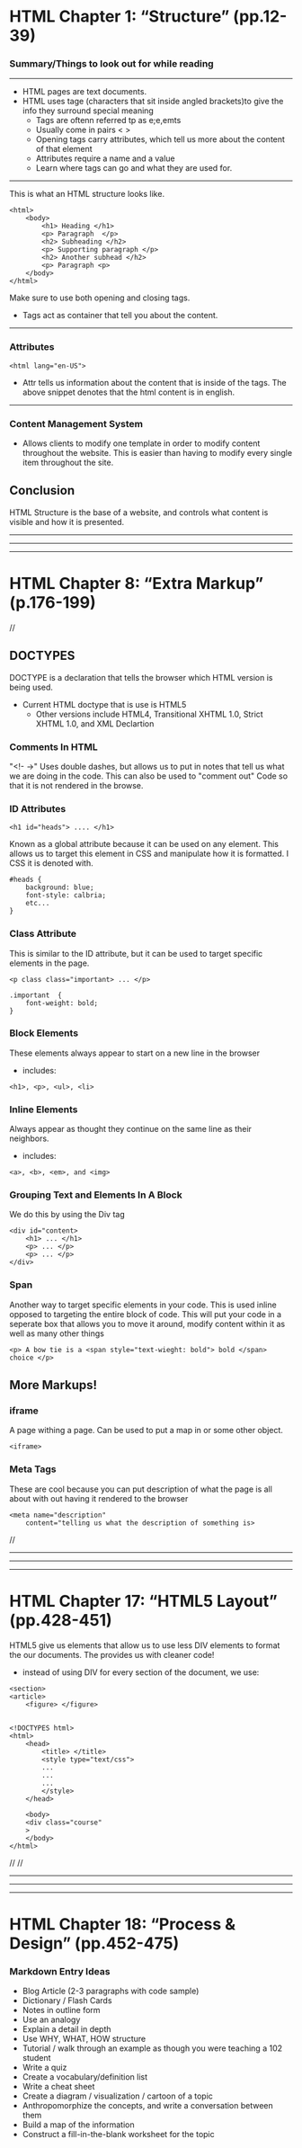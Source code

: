 # HTML Chapter 1: “Structure” (pp.12-39)
### Summary/Things to look out for while reading 

***************
* HTML pages are text documents.
* HTML uses tage (characters that sit inside angled brackets)to give the info they surround special meaning 
    - Tags are oftenn referred tp as e;e,emts 
    -  Usually come in pairs < >
    - Opening tags carry attributes, which tell us more about the content of that element
    - Attributes require a name and a value
    - Learn where tags can go and what they are used for. 
**************
This is what an HTML structure looks like. 
``` 
<html>
    <body>
        <h1> Heading </h1>
        <p> Paragraph  </p>
        <h2> Subheading </h2>
        <p> Supporting paragraph </p>
        <h2> Another subhead </h2>
        <p> Paragraph <p>
    </body>
</html>

```
Make sure to use both opening and closing tags.
 - Tags act as container that tell you about the content.

 ***********

### Attributes
```
<html lang="en-US">
```
- Attr tells us information about the content that is inside of the tags. The above snippet denotes that the html content is in english. 
*************

### Content Management System
- Allows clients to modify one template in order to modify content throughout the website. This is easier than having to modify every single item throughout the site.

## Conclusion
HTML Structure is the base of a website, and controls what content is visible and how it is presented. 

************
************
************

# HTML Chapter 8: “Extra Markup” (p.176-199)
//
## DOCTYPES
DOCTYPE is a declaration that tells the browser which HTML version is being used.
- Current HTML doctype that is use is HTML5
    - Other versions include HTML4, Transitional XHTML 1.0, Strict XHTML 1.0, and XML Declartion 

### Comments In HTML
"<!- ->" Uses double dashes, but allows us to put in notes that tell us what we are doing in the code. This can also be used to "comment out" Code so that it is not rendered in the browse.

### ID Attributes
```
<h1 id="heads"> .... </h1>
```
Known as a global attribute because it can be used on any element.
This allows us to target this element in CSS and manipulate how it is formatted. I CSS it is denoted with.

```
#heads {
    background: blue;
    font-style: calbria;
    etc...
}
```

### Class Attribute
This is similar to the ID attribute, but it can be used to target specific elements in the page.
```
<p class class="important> ... </p>
```
```
.important  {
    font-weight: bold;
}
```

### Block Elements
These elements always appear to start on a new line in the browser 
- includes:
```
<h1>, <p>, <ul>, <li>
```
### Inline Elements
Always appear as thought they continue on the same line as their neighbors.
- includes:
```
<a>, <b>, <em>, and <img>
```
### Grouping Text and Elements In A Block
We do this by using the Div tag
```
<div id="content>
    <h1> ... </h1>
    <p> ... </p>
    <p> ... </p>
</div>
```

### Span
Another way to target specific elements in your code. This is used inline opposed to targeting the entire block of code. 
This will put your code in a seperate box that allows you to move it around, modify content within it as well as many other things
    
```
<p> A bow tie is a <span style="text-wieght: bold"> bold </span> choice </p>

```
## More Markups!

### iframe
A page withing a page. Can be used to put a map in or some other object.
```
<iframe>
```

### Meta Tags
These are cool because you can put description of what the page is all about with out having it rendered to the browser
```
<meta name="description"
    content="telling us what the description of something is>

```

//
************
************
************










# HTML Chapter 17: “HTML5 Layout” (pp.428-451)
HTML5 give us elements that allow us to use less DIV elements to format the our documents. The provides us with cleaner code!
- instead of using DIV for every section of the document, we use:
```
<section>
<article>
    <figure> </figure> 


```

```
<!DOCTYPES html>
<html>
    <head>
        <title> </title>
        <style type="text/css">
        ...
        ...
        ...
        </style>
    </head>
    
    <body>
    <div class="course"
    >
    </body>
</html> 
```


//
//
************
************
************
# HTML Chapter 18: “Process & Design” (pp.452-475)

### Markdown Entry Ideas
- Blog Article (2-3 paragraphs with code sample)
- Dictionary / Flash Cards
- Notes in outline form
- Use an analogy
- Explain a detail in depth
- Use WHY, WHAT, HOW structure
- Tutorial / walk through an example as though you were teaching a 102 student
- Write a quiz
- Create a vocabulary/definition list
- Write a cheat sheet
- Create a diagram / visualization / cartoon of a topic
- Anthropomorphize the concepts, and write a conversation between them
- Build a map of the information
- Construct a fill-in-the-blank worksheet for the topic